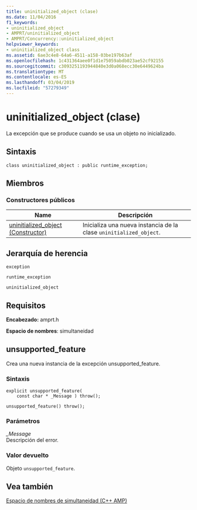 ```yaml
---
title: uninitialized_object (clase)
ms.date: 11/04/2016
f1_keywords:
- uninitialized_object
- AMPRT/uninitialized_object
- AMPRT/Concurrency::uninitialized_object
helpviewer_keywords:
- uninitialized_object class
ms.assetid: 6ae3c4e8-64a6-4511-a158-03be197b63af
ms.openlocfilehash: 1c431364aee0f1d1e75059abdb023ae52cf92155
ms.sourcegitcommit: c3093251193944840e3d0a068ecc30e6449624ba
ms.translationtype: MT
ms.contentlocale: es-ES
ms.lasthandoff: 03/04/2019
ms.locfileid: "57279349"
---
```

# <a name="uninitializedobject-class"></a>uninitialized_object (clase)

La excepción que se produce cuando se usa un objeto no inicializado.

## <a name="syntax"></a>Sintaxis

```
class uninitialized_object : public runtime_exception;
```

## <a name="members"></a>Miembros

### <a name="public-constructors"></a>Constructores públicos

|Name|Descripción|
|----------|-----------------|
|[uninitialized_object (Constructor)](#ctor)|Inicializa una nueva instancia de la clase `uninitialized_object`.|

## <a name="inheritance-hierarchy"></a>Jerarquía de herencia

`exception`

`runtime_exception`

`uninitialized_object`

## <a name="requirements"></a>Requisitos

**Encabezado:** amprt.h

**Espacio de nombres**: simultaneidad
## <a name="uninitialized_object__ctor"></a> unsupported_feature

Crea una nueva instancia de la excepción unsupported_feature.

### <a name="syntax"></a>Sintaxis

```
explicit unsupported_feature(
    const char * _Message ) throw();

unsupported_feature() throw();
```

### <a name="parameters"></a>Parámetros

*_Message*<br/>
Descripción del error.

### <a name="return-value"></a>Valor devuelto

Objeto `unsupported_feature`.

## <a name="see-also"></a>Vea también

[Espacio de nombres de simultaneidad (C++ AMP)](concurrency-namespace-cpp-amp.md)
